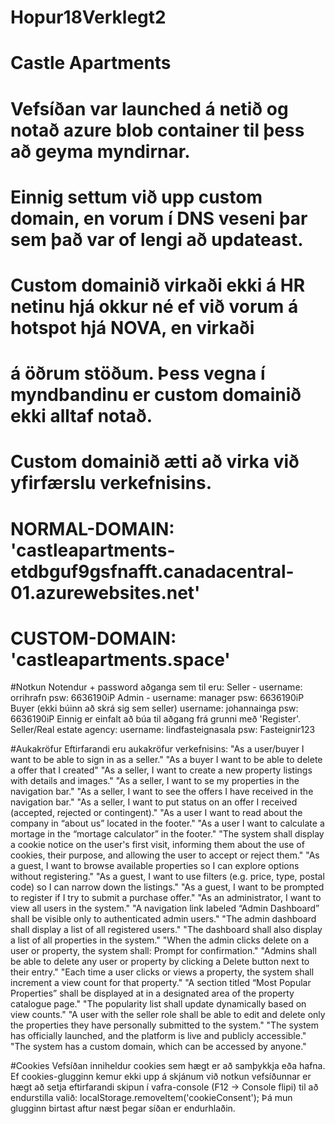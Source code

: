 # Hopur18Verklegt2
# Castle Apartments

# Vefsíðan var launched á netið og notað azure blob container til þess að geyma myndirnar.
# Einnig settum við upp custom domain, en vorum í DNS veseni þar sem það var of lengi að updateast.
# Custom domainið virkaði ekki á HR netinu hjá okkur né ef við vorum á hotspot hjá NOVA, en virkaði
# á öðrum stöðum. Þess vegna í myndbandinu er custom domainið ekki alltaf notað.
# Custom domainið ætti að virka við yfirfærslu verkefnisins. 
# NORMAL-DOMAIN: 'castleapartments-etdbguf9gsfnafft.canadacentral-01.azurewebsites.net'
# CUSTOM-DOMAIN: 'castleapartments.space'

#Notkun
Notendur + password aðganga sem til eru: 
Seller - username: orrihrafn psw: 6636190iP
Admin - username: manager psw: 6636190iP
Buyer (ekki búinn að skrá sig sem seller) username: johannainga psw: 6636190iP
Einnig er einfalt að búa til aðgang frá grunni með 'Register'.
Seller/Real estate agency: username: lindfasteignasala psw: Fasteignir123

#Aukakröfur
Eftirfarandi eru aukakröfur verkefnisins:
"As a user/buyer I want to be able to sign in as a seller."
"As a buyer I want to be able to delete a offer that I created"
"As a seller, I want to create a new property listings with details and images."
"As a seller, I want to se my properties in the navigation bar."
"As a seller, I want to see the offers I have received in the navigation bar."
"As a seller, I want to put status on an offer I received (accepted, rejected or contingent)."
"As a user I want to read about the company in “about us” located in the footer."
"As a user I want to calculate a mortage in the “mortage calculator” in the footer."
"The system shall display a cookie notice on the user's first visit, informing them about the use of cookies, their purpose, and allowing the user to accept or reject them."
"As a guest, I want to browse available properties so I can explore options without registering."
"As a guest, I want to use filters (e.g. price, type, postal code) so I can narrow down the listings."
"As a guest, I want to be prompted to register if I try to submit a purchase offer."
"As an administrator, I want to view all users in the system."
"A navigation link labeled “Admin Dashboard” shall be visible only to authenticated admin users."
"The admin dashboard shall display a list of all registered users."
"The dashboard shall also display a list of all properties in the system."
"When the admin clicks delete on a user or property, the system shall: Prompt for confirmation."
"Admins shall be able to delete any user or property  by clicking a Delete button next to their entry."
"Each time a user clicks or views a property, the system shall increment a view count for that property."
"A section titled “Most Popular Properties” shall be displayed at in a designated area of the property catalogue page."
"The popularity list shall update dynamically based on view counts."
"A user with the seller role shall be able to  edit and delete only the properties they have personally submitted to the system."
"The system has officially launched, and the platform is live and publicly accessible."
"The system has a custom domain, which can be accessed by anyone."

#Cookies
Vefsíðan inniheldur cookies sem hægt er að samþykkja eða hafna. Ef cookies-glugginn kemur ekki upp á skjánum við notkun vefsíðunnar er hægt að setja eftirfarandi skipun í vafra-console (F12 → Console flipi) til að endurstilla valið: localStorage.removeItem('cookieConsent'); Þá mun glugginn birtast aftur næst þegar síðan er endurhlaðin.
